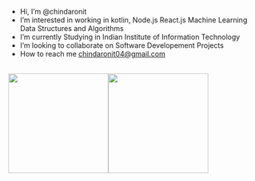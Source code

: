 - Hi, I’m @chindaronit
- I’m interested in working in kotlin, Node.js React.js Machine Learning Data Structures and Algorithms  
- I’m currently Studying in Indian Institute of Information Technology
- I’m looking to collaborate on Software Developement Projects
- How to reach me chindaronit04@gmail.com
</br>
<img height=200 align="center" src="https://github-readme-stats.vercel.app/api?username=chindaronit&theme=gruvbox" /><img height=200 align="center" src="https://github-readme-stats.vercel.app/api/top-langs?username=chindaronit&layout=compact&langs_count=8&card_width=300&theme=gruvbox" />
</br>
  
